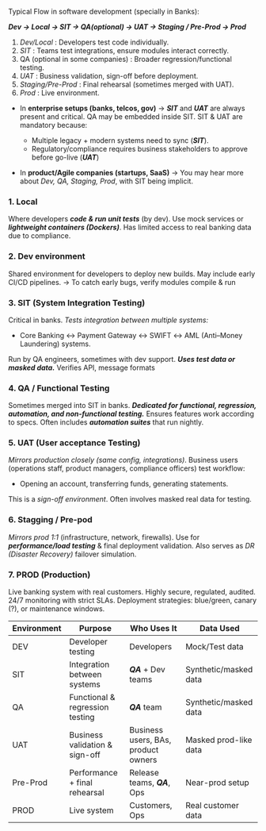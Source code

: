 Typical Flow in software development (specially in Banks):

***Dev -> Local -> SIT -> QA(optional) -> UAT -> Staging / Pre-Prod -> Prod***

1. _Dev/Local_ : Developers test code individually.
2. _SIT_ : Teams test integrations, ensure modules interact correctly.
3. QA (optional in some companies) : Broader regression/functional testing.
4. _UAT_ : Business validation, sign-off before deployment.
5. _Staging/Pre-Prod_ : Final rehearsal (sometimes merged with UAT).
6. _Prod_ : Live environment.

- In **enterprise setups (banks, telcos, gov)** → ***SIT***  and ***UAT*** are always present and critical. QA may be embedded inside SIT.
  SIT & UAT are mandatory because:
	- Multiple legacy + modern systems need to sync (***SIT***).
	- Regulatory/compliance requires business stakeholders to approve before go-live (***UAT***)
  
- In **product/Agile companies (startups, SaaS)** → You may hear more about _Dev, QA, Staging, Prod_, with SIT being implicit.

### 1. Local
Where developers ***code & run unit tests*** (by dev). Use mock services or ***lightweight containers (Dockers)***. Has limited access to real banking data due to compliance. 

### 2. Dev environment
Shared environment for developers to deploy new builds. May include early CI/CD pipelines.
-> To catch early bugs, verify modules compile & run

### 3. SIT (System Integration Testing)
Critical in banks. *Tests integration between multiple systems:*
- Core Banking ↔ Payment Gateway ↔ SWIFT ↔ AML (Anti–Money Laundering) systems.

Run by QA engineers, sometimes with dev support. ***Uses test data or masked data.*** 
Verifies API, message formats

### 4. QA / Functional Testing
Sometimes merged into SIT in banks. ***Dedicated for functional, regression, automation, and non-functional testing.*** Ensures features work according to specs. 
Often includes ***automation suites*** that run nightly. 

### 5. UAT (User acceptance Testing)
*Mirrors production closely (same config, integrations)*. Business users (operations staff, product managers, compliance officers) test workflow:
- Opening an account, transferring funds, generating statements. 

This is a *sign-off environment*. Often involves masked real data for testing. 

### 6. Stagging / Pre-pod
*Mirrors prod 1:1* (infrastructure, network, firewalls). Use for ***performance/load testing*** & final deployment validation. 
Also serves as *DR (Disaster Recovery)* failover simulation. 

### 7. PROD (Production)
Live banking system with real customers. Highly secure, regulated, audited. 24/7 monitoring with strict SLAs.
Deployment strategies: blue/green, canary (?), or maintenance windows. 

| Environment | Purpose                         | Who Uses It                         | Data Used             |
| ----------- | ------------------------------- | ----------------------------------- | --------------------- |
| DEV         | Developer testing               | Developers                          | Mock/Test data        |
| SIT         | Integration between systems     | ***QA*** + Dev teams                | Synthetic/masked data |
| QA          | Functional & regression testing | ***QA*** team                       | Synthetic/masked data |
| UAT         | Business validation & sign-off  | Business users, BAs, product owners | Masked prod-like data |
| Pre-Prod    | Performance + final rehearsal   | Release teams, ***QA***, Ops        | Near-prod setup       |
| PROD        | Live system                     | Customers, Ops                      | Real customer data    |
